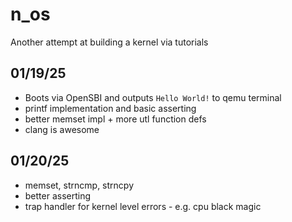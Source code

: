 # n_os
Another attempt at building a kernel via tutorials

## 01/19/25
- Boots via OpenSBI and outputs `Hello World!` to qemu terminal
- printf implementation and basic asserting
- better memset impl + more utl function defs
- clang is awesome

## 01/20/25
- memset, strncmp, strncpy
- better asserting
- trap handler for kernel level errors - e.g. cpu black magic